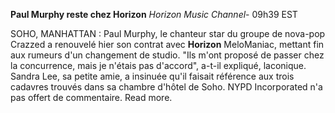 ﻿**Paul Murphy reste chez Horizon**
*Horizon Music Channel*- 09h39 EST

SOHO, MANHATTAN : Paul Murphy, le chanteur star du groupe de nova-pop Crazzed a renouvelé hier son contrat avec **Horizon** MeloManiac, mettant fin aux rumeurs d'un changement de studio. "Ils m'ont proposé de passer chez la concurrence, mais je n'étais pas d'accord", a-t-il expliqué, laconique. Sandra Lee, sa petite amie, a insinuée qu'il faisait référence aux trois cadavres trouvés dans sa chambre d'hôtel de Soho. NYPD Incorporated n'a pas offert de commentaire. Read more.